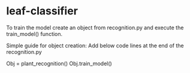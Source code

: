 # leaf-classifier

To train the model create an object from recognition.py and execute the train_model() function.

Simple guide for object creation: Add below code lines at the end of the recognition.py

  Obj = plant_recognition()
  Obj.train_model()
  
